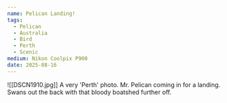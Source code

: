 ```yaml
---
name: Pelican Landing!
tags:
  - Pelican
  - Australia
  - Bird
  - Perth
  - Scenic
medium: Nikon Coolpix P900
date: 2025-08-16
---
```

![[DSCN1910.jpg]]
A very 'Perth' photo. Mr. Pelican coming in for a landing. Swans out the back with that bloody boatshed further off. 